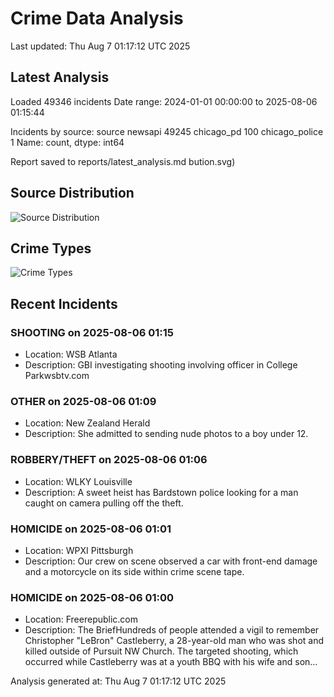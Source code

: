 # Crime Data Analysis
Last updated: Thu Aug  7 01:17:12 UTC 2025

## Latest Analysis

Loaded 49346 incidents
Date range: 2024-01-01 00:00:00 to 2025-08-06 01:15:44

Incidents by source:
source
newsapi           49245
chicago_pd          100
chicago_police        1
Name: count, dtype: int64

Report saved to reports/latest_analysis.md
bution.svg)

## Source Distribution
![Source Distribution](images/source_distribution.svg)

## Crime Types
![Crime Types](images/crime_types.svg)

## Recent Incidents

### SHOOTING on 2025-08-06 01:15
- Location: WSB Atlanta
- Description: GBI investigating shooting involving officer in College Parkwsbtv.com


### OTHER on 2025-08-06 01:09
- Location: New Zealand Herald
- Description: She admitted to sending nude photos to a boy under 12.


### ROBBERY/THEFT on 2025-08-06 01:06
- Location: WLKY Louisville
- Description: A sweet heist has Bardstown police looking for a man caught on camera pulling off the theft.


### HOMICIDE on 2025-08-06 01:01
- Location: WPXI Pittsburgh
- Description: Our crew on scene observed a car with front-end damage and a motorcycle on its side within crime scene tape.


### HOMICIDE on 2025-08-06 01:00
- Location: Freerepublic.com
- Description: The BriefHundreds of people attended a vigil to remember Christopher "LeBron" Castleberry, a 28-year-old man who was shot and killed outside of Pursuit NW Church. The targeted shooting, which occurred while Castleberry was at a youth BBQ with his wife and son…

Analysis generated at: Thu Aug  7 01:17:12 UTC 2025
